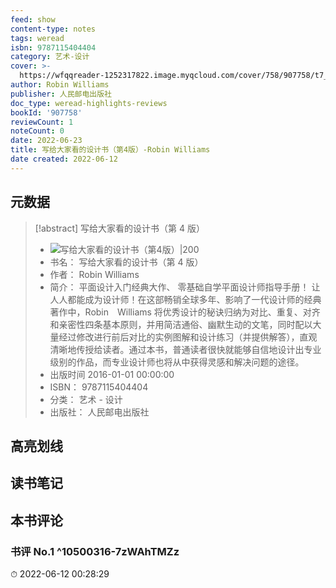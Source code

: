 ```yaml
---
feed: show
content-type: notes
tags: weread
isbn: 9787115404404
category: 艺术-设计
cover: >-
  https://wfqqreader-1252317822.image.myqcloud.com/cover/758/907758/t7_907758.jpg
author: Robin Williams
publisher: 人民邮电出版社
doc_type: weread-highlights-reviews
bookId: '907758'
reviewCount: 1
noteCount: 0
date: 2022-06-23
title: 写给大家看的设计书（第4版）-Robin Williams
date created: 2022-06-12
---
```


## 元数据

> [!abstract] 写给大家看的设计书（第 4 版）
> - ![ 写给大家看的设计书（第4版）|200](https://wfqqreader-1252317822.image.myqcloud.com/cover/758/907758/t7_907758.jpg)
> - 书名： 写给大家看的设计书（第 4 版）
> - 作者： Robin Williams
> - 简介： 平面设计入门经典大作、 零基础自学平面设计师指导手册！ 让人人都能成为设计师！在这部畅销全球多年、影响了一代设计师的经典著作中，Robin　Williams 将优秀设计的秘诀归纳为对比、重复、对齐和亲密性四条基本原则，并用简洁通俗、幽默生动的文笔，同时配以大量经过修改进行前后对比的实例图解和设计练习（并提供解答），直观清晰地传授给读者。通过本书，普通读者很快就能够自信地设计出专业级别的作品，而专业设计师也将从中获得灵感和解决问题的途径。
> - 出版时间 2016-01-01 00:00:00
> - ISBN： 9787115404404
> - 分类： 艺术 - 设计
> - 出版社： 人民邮电出版社

## 高亮划线

## 读书笔记

## 本书评论

### 书评 No.1  ^10500316-7zWAhTMZz

⏱ 2022-06-12 00:28:29
